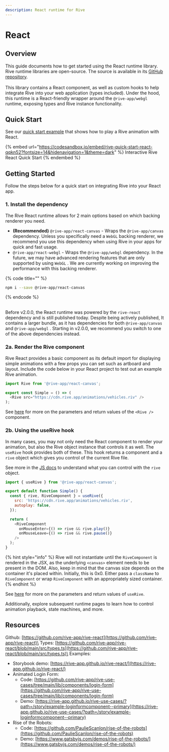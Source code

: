 ```yaml
---
description: React runtime for Rive
---
```


# React

## Overview

This guide documents how to get started using the React runtime library. Rive runtime libraries are open-source. The source is available in its [GitHub repository](https://github.com/rive-app/rive-react).\
\
This library contains a React component, as well as custom hooks to help integrate Rive into your web application (types included). Under the hood, this runtime is a React-friendly wrapper around the `@rive-app/webgl` runtime, exposing types and Rive instance functionality.

## Quick Start

See our [quick start example](https://codesandbox.io/s/rive-quick-start-react-qqkn52?file=/src/App.js) that shows how to play a Rive animation with React.

{% embed url="https://codesandbox.io/embed/rive-quick-start-react-qqkn52?fontsize=14&hidenavigation=1&theme=dark" %}
Interactive Rive React Quick Start
{% endembed %}

## Getting Started

Follow the steps below for a quick start on integrating Rive into your React app.

### 1. Install the dependency

The Rive React runtime allows for 2 main options based on which backing renderer you need.

* **(Recommended)** `@rive-app/react-canvas` - Wraps the `@rive-app/canvas` dependency. Unless you specifically need a `WebGL` backing renderer, we recommend you use this dependency when using Rive in your apps for quick and fast usage.
* `@rive-app/react-webgl` - Wraps the `@rive-app/webgl` dependency. In the future, we may have advanced rendering features that are only supported by using `WebGL` . We are currently working on improving the performance with this backing renderer.

{% code title="" %}
```bash
npm i --save @rive-app/react-canvas
```
{% endcode %}

\
Before v2.0.0, the React runtime was powered by the `rive-react` dependency and is still published today. Despite being actively published, It contains a larger bundle, as it has dependencies for both `@rive-app/canvas` and `@rive-app/webgl` . Starting in v2.0.0, we recommend you switch to one of the above dependencies instead.

### 2a. Render the Rive component

Rive React provides a basic component as its default import for displaying simple animations with a few props you can set such as artboard and layout. Include the code below in your React project to test out an example Rive animation.

```javascript
import Rive from '@rive-app/react-canvas';

export const Simple = () => (
  <Rive src="https://cdn.rive.app/animations/vehicles.riv" />
);
```

See [here](parameters-and-return-values.md) for more on the parameters and return values of the `<Rive />` component.

### 2b. Using the useRive hook

In many cases, you may not only need the React component to render your animation, but also the Rive object instance that controls it as well. The `useRive` hook provides both of these. This hook returns a component and a `rive` object which gives you control of the current Rive file.

See more in the [JS docs](https://github.com/rive-app/rive-wasm) to understand what you can control with the `rive` object.

```javascript
import { useRive } from '@rive-app/react-canvas';

export default function Simple() {
  const { rive, RiveComponent } = useRive({
    src: 'https://cdn.rive.app/animations/vehicles.riv',
    autoplay: false,
  });

  return (
    <RiveComponent
      onMouseEnter={() => rive && rive.play()}
      onMouseLeave={() => rive && rive.pause()}
    />
  );
}
```

{% hint style="info" %}
Rive will not instantiate until the `RiveComponent` is rendered in the JSX, as the underlying `<canvas>` element needs to be present in the DOM. Also, keep in mind that the canvas size depends on the container it's placed within. Initially, this is 0x0.  Either pass a `className` to `RiveComponent` or wrap `RiveComponent` with an appropriately sized container.
{% endhint %}

See [here](parameters-and-return-values.md) for more on the parameters and return values of `useRive`.

Additionally, explore subsequent runtime pages to learn how to control animation playback, state machines, and more.

## Resources

Github: [https://github.com/rive-app/rive-react](https://github.com/rive-app/rive-react)\
Types: [https://github.com/rive-app/rive-react/blob/main/src/types.ts](https://github.com/rive-app/rive-react/blob/main/src/types.ts)\
Examples:

* Storybook demo: [https://rive-app.github.io/rive-react/](https://rive-app.github.io/rive-react/)
* Animated Login Form:
  * Code: [https://github.com/rive-app/rive-use-cases/tree/main/lib/components/login-form](https://github.com/rive-app/rive-use-cases/tree/main/lib/components/login-form)
  * Demo: [https://rive-app.github.io/rive-use-cases/?path=/story/example-loginformcomponent--primary](https://rive-app.github.io/rive-use-cases/?path=/story/example-loginformcomponent--primary)
* Rise of the Robots:
  * Code: [https://github.com/PaulieScanlon/rise-of-the-robots](https://github.com/PaulieScanlon/rise-of-the-robots)
  * Demo: [https://www.gatsbyjs.com/demos/rise-of-the-robots/](https://www.gatsbyjs.com/demos/rise-of-the-robots/)


